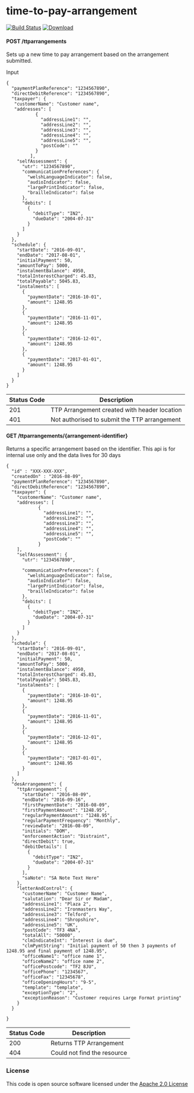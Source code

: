 # time-to-pay-arrangement

[![Build Status](https://travis-ci.org/hmrc/time-to-pay-arrangement.svg)](https://travis-ci.org/hmrc/time-to-pay-arrangement) [ ![Download](https://api.bintray.com/packages/hmrc/releases/time-to-pay-arrangement/images/download.svg) ](https://bintray.com/hmrc/releases/time-to-pay-arrangement/_latestVersion)

#### POST /ttparrangements

Sets up a new time to pay arrangement based on the arrangement submitted. 

Input
```
{
  "paymentPlanReference": "1234567890",
  "directDebitReference": "1234567890",
  "taxpayer": {
   "customerName": "Customer name",
   "addresses": [
           {
             "addressLine1": "",
             "addressLine2": "",
             "addressLine3": "",
             "addressLine4": "",
             "addressLine5": "",
             "postCode": ""
           }
         ],
    "selfAssessment": {
      "utr": "1234567890",
      "communicationPreferences": {
        "welshLanguageIndicator": false,
        "audioIndicator": false,
        "largePrintIndicator": false,
        "brailleIndicator": false
      },
      "debits": [
        {
          "debitType": "IN2",
          "dueDate": "2004-07-31"
        }
      ]
    }
  },
  "schedule": {
    "startDate": "2016-09-01",
    "endDate": "2017-08-01",
    "initialPayment": 50,
    "amountToPay": 5000,
    "instalmentBalance": 4950,
    "totalInterestCharged": 45.83,
    "totalPayable": 5045.83,
    "instalments": [
      {
        "paymentDate": "2016-10-01",
        "amount": 1248.95
      },
      {
        "paymentDate": "2016-11-01",
        "amount": 1248.95
      },
      {
        "paymentDate": "2016-12-01",
        "amount": 1248.95
      },
      {
        "paymentDate": "2017-01-01",
        "amount": 1248.95
      }
    ]
  }
}
```

| Status Code | Description |
|---|---|
| 201 | TTP Arrangement created with header location  |
| 401 | Not authorised to submit the TTP arrangement  |

#### GET /ttparrangements/{arrangement-identifier}

Returns a specific arrangement based on the identifier. This api is for internal use only and the data lives for 30 days

```    
{
  "id" : "XXX-XXX-XXX",
  "createdOn" : "2016-08-09",
  "paymentPlanReference": "1234567890",
  "directDebitReference": "1234567890",
  "taxpayer": {
    "customerName": "Customer name",
    "addresses": [
            {
              "addressLine1": "",
              "addressLine2": "",
              "addressLine3": "",
              "addressLine4": "",
              "addressLine5": "",
              "postCode": ""
            }
    ],
    "selfAssessment": {
      "utr": "1234567890",
      
      "communicationPreferences": {
        "welshLanguageIndicator": false,
        "audioIndicator": false,
        "largePrintIndicator": false,
        "brailleIndicator": false
      },
      "debits": [
        {
          "debitType": "IN2",
          "dueDate": "2004-07-31"
        }
      ]
    }
  },
  "schedule": {
    "startDate": "2016-09-01",
    "endDate": "2017-08-01",
    "initialPayment": 50,
    "amountToPay": 5000,
    "instalmentBalance": 4950,
    "totalInterestCharged": 45.83,
    "totalPayable": 5045.83,
    "instalments": [
      {
        "paymentDate": "2016-10-01",
        "amount": 1248.95
      },
      {
        "paymentDate": "2016-11-01",
        "amount": 1248.95
      },
      {
        "paymentDate": "2016-12-01",
        "amount": 1248.95
      },
      {
        "paymentDate": "2017-01-01",
        "amount": 1248.95
      }
    ]
  },
  "desArrangement": {
    "ttpArrangement": {
      "startDate": "2016-08-09",
      "endDate": "2016-09-16",
      "firstPaymentDate": "2016-08-09",
      "firstPaymentAmount": "1248.95",
      "regularPaymentAmount": "1248.95",
      "regularPaymentFrequency": "Monthly",
      "reviewDate": "2016-08-09",
      "initials": "DOM",
      "enforcementAction": "Distraint",
      "directDebit": true,
      "debitDetails": [
        {
          "debitType": "IN2",
          "dueDate": "2004-07-31"
        }
      ],
      "saNote": "SA Note Text Here"
    },
    "letterAndControl": {
      "customerName": "Customer Name",
      "salutation": "Dear Sir or Madam",
      "addressLine1": "Plaza 2",
      "addressLine2": "Ironmasters Way",
      "addressLine3": "Telford",
      "addressLine4": "Shropshire",
      "addressLine5": "UK",
      "postCode": "TF3 4NA",
      "totalAll": "50000",
      "clmIndicateInt": "Interest is due",
      "clmPymtString": "Initial payment of 50 then 3 payments of 1248.95 and final payment of 1248.95",
      "officeName1": "office name 1",
      "officeName2": "office name 2",
      "officePostcode": "TF2 8JU",
      "officePhone": "1234567",
      "officeFax": "12345678",
      "officeOpeningHours": "9-5",
      "template": "template",
      "exceptionType": "2",
      "exceptionReason": "Customer requires Large Format printing"
    }
  }

}
```

| Status Code | Description |
|---|---|
| 200 | Returns TTP Arrangement  |
| 404 | Could not find the resource  |

### License

This code is open source software licensed under the [Apache 2.0 License]("http://www.apache.org/licenses/LICENSE-2.0.html")